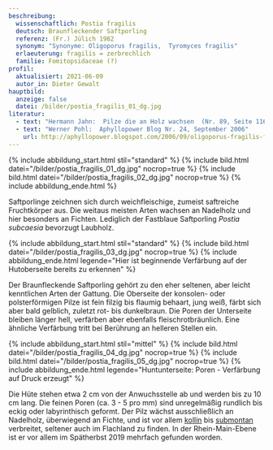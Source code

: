```yaml
---
beschreibung:
  wissenschaftlich: Postia fragilis
  deutsch: Braunfleckender Saftporling
  referenz: (Fr.) Jülich 1982
  synonym: "Synonyme: Oligoporus fragilis,  Tyromyces fragilis"
  erlaeuterung: fragilis = zerbrechlich
  familie: Fomitopsidaceae (?)
profil:
  aktualisiert: 2021-06-09
  autor_in: Dieter Gewalt
hauptbild:
  anzeige: false
  datei: /bilder/postia_fragilis_01_dg.jpg
literatur:
  - text: "Hermann Jahn:  Pilze die an Holz wachsen  (Nr. 89, Seite 116)"
  - text: "Werner Pohl:  Aphyllopower Blog Nr. 24, September 2006"
    url: http://aphyllopower.blogspot.com/2006/09/oligoporus-fragilis-fleckender.html
---
```

{% include abbildung_start.html stil="standard" %}
{% include bild.html datei="/bilder/postia_fragilis_01_dg.jpg" nocrop=true %}
{% include bild.html datei="/bilder/postia_fragilis_02_dg.jpg" nocrop=true %}
{% include abbildung_ende.html %}

Saftporlinge zeichnen sich durch weichfleischige, zumeist saftreiche Fruchtkörper aus. Die weitaus meisten Arten wachsen an Nadelholz und hier besonders an Fichten. Lediglich der Fastblaue Saftporling *Postia subcaesia* bevorzugt Laubholz.

{% include abbildung_start.html stil="standard" %}
{% include bild.html datei="/bilder/postia_fragilis_03_dg.jpg" nocrop=true %}
{% include abbildung_ende.html legende="Hier ist beginnende Verfärbung auf der Hutoberseite bereits zu erkennen" %}

Der Braunfleckende Saftporling gehört zu den eher seltenen, aber leicht kenntlichen Arten der Gattung. Die Oberseite der konsolen- oder polsterförmigen Pilze ist fein filzig bis flaumig behaart, jung weiß, färbt sich aber bald gelblich, zuletzt rot- bis dunkelbraun. Die Poren der Unterseite bleiben länger hell, verfärben aber ebenfalls fleischrotbräunlich. Eine ähnliche Verfärbung tritt bei Berührung an helleren Stellen ein.

{% include abbildung_start.html stil="mittel" %}
{% include bild.html datei="/bilder/postia_fragilis_04_dg.jpg" nocrop=true %}
{% include bild.html datei="/bilder/postia_fragilis_05_dg.jpg" nocrop=true %}
{% include abbildung_ende.html legende="Huntunterseite: Poren - Verfärbung auf Druck erzeugt" %}

Die Hüte stehen etwa 2 cm von der Anwuchsstelle ab und werden bis zu 10 cm lang. Die feinen Poren (ca. 3 - 5 pro mm) sind unregelmäßig rundlich bis eckig oder labyrinthisch geformt. Der Pilz wächst ausschließlich an Nadelholz, überwiegend an Fichte, und ist vor allem [kollin](kollin "Glossar") bis [submontan](submontan "Glossar") verbreitet, seltener auch im Flachland zu finden. In der Rhein-Main-Ebene ist er vor allem im Spätherbst 2019 mehrfach gefunden worden.